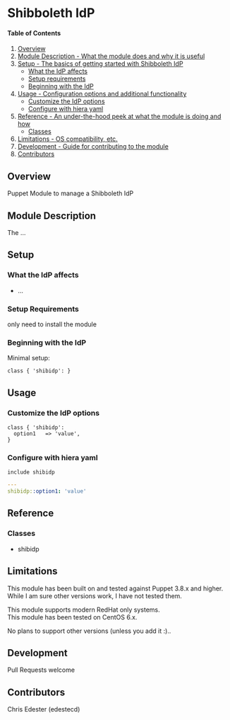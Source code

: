 Shibboleth IdP
=============

#### Table of Contents

1. [Overview](#overview)
2. [Module Description - What the module does and why it is useful](#module-description)
3. [Setup - The basics of getting started with Shibboleth IdP](#setup)
    * [What the IdP affects](#what-the-idp-affects)
    * [Setup requirements](#setup-requirements)
    * [Beginning with the IdP](#beginning-with-the-idp)
4. [Usage - Configuration options and additional functionality](#usage)
    * [Customize the IdP options](#customize-the-the-idp-options)
    * [Configure with hiera yaml](#configure-with-hiera-yaml)
5. [Reference - An under-the-hood peek at what the module is doing and how](#reference)
    * [Classes](#classes)
6. [Limitations - OS compatibility, etc.](#limitations)
7. [Development - Guide for contributing to the module](#development)
8. [Contributors](#contributors)

## Overview

Puppet Module to manage a Shibboleth IdP

## Module Description

The ...

## Setup

### What the IdP affects

* ...

### Setup Requirements

only need to install the module

### Beginning with the IdP

Minimal setup:

```puppet
class { 'shibidp': }
```

## Usage

### Customize the IdP options

```puppet
class { 'shibidp':
  option1   => 'value',
}
```

### Configure with hiera yaml

```puppet
include shibidp
```
```yaml
---
shibidp::option1: 'value'
```

## Reference

### Classes

* shibidp

## Limitations

This module has been built on and tested against Puppet 3.8.x and higher.  
While I am sure other versions work, I have not tested them.

This module supports modern RedHat only systems.  
This module has been tested on CentOS 6.x.

No plans to support other versions (unless you add it :)..

## Development

Pull Requests welcome

## Contributors

Chris Edester (edestecd)
